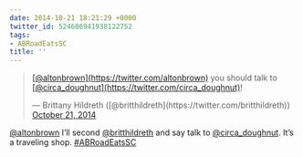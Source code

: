 ```yaml
---
date: 2014-10-21 18:21:29 +0000
twitter_id: 524686941938122752
tags:
- ABRoadEatsSC
title: ''
---
```


<blockquote class="twitter-tweet"><p lang="en" dir="ltr"><a href="https://twitter.com/altonbrown?ref_src=twsrc%5Etfw">[@altonbrown](https://twitter.com/altonbrown)</a> you should talk to <a href="https://twitter.com/circa_doughnut?ref_src=twsrc%5Etfw">[@circa_doughnut](https://twitter.com/circa_doughnut)</a>!</p>&mdash; Brittany Hildreth ([@britthildreth](https://twitter.com/britthildreth)) <a href="https://twitter.com/britthildreth/status/524686092008583168?ref_src=twsrc%5Etfw">October 21, 2014</a></blockquote>
<script async src="https://platform.twitter.com/widgets.js" charset="utf-8"></script>

[@altonbrown](https://twitter.com/altonbrown) I’ll second [@britthildreth](https://twitter.com/britthildreth) and say talk to [@circa_doughnut](https://twitter.com/circa_doughnut). It’s a traveling shop. [#ABRoadEatsSC](https://twitter.com/hashtag/ABRoadEatsSC)
